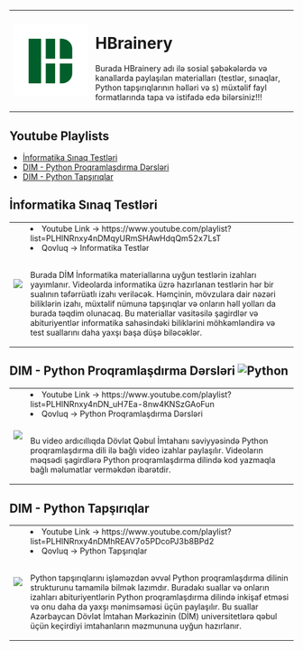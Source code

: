 <table>
  <tr>
    <td><img src="HBrainery.png" alt="HBrainery Logo" width = "700px"></td>
    <td>
      <h1> HBrainery </h1>
      <p> Burada HBrainery adı ilə sosial şəbəkələrdə və kanallarda paylaşılan materialları (testlər, sınaqlar, Python tapşırıqlarının həlləri və s) müxtəlif fayl formatlarında tapa və istifadə edə bilərsiniz!!! </p>
    </td>
  </tr>
</table>

## Youtube Playlists
- [İnformatika Sınaq Testləri](#İnformatika-Sınaq-Testləri)
- [DIM - Python Proqramlaşdırma Dərsləri](#DIM---Python-Proqramlaşdırma-Dərsləri)
- [DIM - Python Tapşırıqlar](#DIM---Python-Tapşırıqlar)

## İnformatika Sınaq Testləri
<table>
  <tr>
    <td><img src = "https://cdn.dribbble.com/users/957210/screenshots/2475142/untitled-2.gif" width = "300px"></td>
    <td>
      <li>Youtube Link -> https://www.youtube.com/playlist?list=PLHlNRnxy4nDMqyURmSHAwHdqQm52x7LsT</li>
      <li>Qovluq -> Informatika Testlər </li> <br>
      <p> Burada DİM İnformatika materiallarına uyğun testlərin izahları yayımlanır. Videolarda informatika üzrə hazırlanan testlərin hər bir sualının təfərrüatlı izahı veriləcək. Həmçinin, mövzulara dair nəzəri biliklərin izahı, müxtəlif nümunə tapşırıqlar və onların həll yolları da burada təqdim olunacaq. Bu materiallar vasitəsilə şagirdlər və abituriyentlər informatika sahəsindəki biliklərini möhkəmləndirə və test suallarını daha yaxşı başa düşə biləcəklər.</p>
    </td>
  </tr>
</table>

## DIM - Python Proqramlaşdırma Dərsləri ![Python](https://img.shields.io/badge/python-3670A0?style=for-the-badge&logo=python&logoColor=ffdd54)
<table>
  <tr>
    <td><img src = "https://cdn.dribbble.com/users/330915/screenshots/3587000/10_coding_dribbble.gif" width = "300px"></td>
    <td>
      <li>Youtube Link -> https://www.youtube.com/playlist?list=PLHlNRnxy4nDN_uH7Ea-8nw4KNSzGAoFun</li>
      <li>Qovluq -> Python Proqramlaşdırma Dərsləri </li> <br>
      <p> Bu video ardıcıllıqda Dövlət Qəbul İmtahanı səviyyəsində Python proqramlaşdırma dili ilə bağlı video izahlar paylaşılır. Videoların məqsədi şagirdlərə Python proqramlaşdırma dilində kod yazmaqla bağlı məlumatlar verməkdən ibarətdir.</p>
    </td>
  </tr>
</table>

## DIM - Python Tapşırıqlar
<table>
  <tr>
    <td><img src = "https://media0.giphy.com/media/PI3QGKFN6XZUCMMqJm/giphy.gif?cid=6c09b952iv2yfxp9xgg2689jk18n1no5che88euzue40w539&ep=v1_internal_gif_by_id&rid=giphy.gif&ct=g" width = "300px"></td>
    <td>
      <li>Youtube Link -> https://www.youtube.com/playlist?list=PLHlNRnxy4nDMhREAV7o5PDcoPJ3b8BPd2</li>
      <li>Qovluq -> Python Tapşırıqlar</li> <br>
      <p> Python tapşırıqlarını işləməzdən əvvəl Python proqramlaşdırma dilinin strukturunu tamamilə bilmək lazımdır. Buradakı suallar və onların izahları abituriyentlərin Python proqramlaşdırma dilində inkişaf etməsi və onu daha da yaxşı mənimsəməsi üçün paylaşılır. Bu suallar Azərbaycan Dövlət İmtahan Mərkəzinin (DİM) universitetlərə qəbul üçün keçirdiyi imtahanların məzmununa uyğun hazırlanır.</p>
    </td>
  </tr>
</table>

